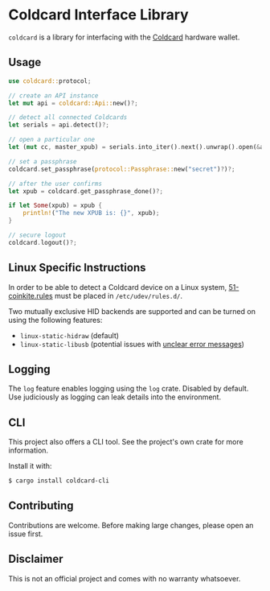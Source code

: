 # Coldcard Interface Library

`coldcard` is a library for interfacing with the [Coldcard](https://coldcard.com/) hardware wallet.

## Usage

```rust
use coldcard::protocol;

// create an API instance
let mut api = coldcard::Api::new()?;

// detect all connected Coldcards
let serials = api.detect()?;

// open a particular one
let (mut cc, master_xpub) = serials.into_iter().next().unwrap().open(&api, None)?;

// set a passphrase
coldcard.set_passphrase(protocol::Passphrase::new("secret")?)?;

// after the user confirms
let xpub = coldcard.get_passphrase_done()?;

if let Some(xpub) = xpub {
    println!("The new XPUB is: {}", xpub);
}

// secure logout
coldcard.logout()?;
```

## Linux Specific Instructions

In order to be able to detect a Coldcard device on a Linux system, [51-coinkite.rules](../51-coinkite.rules) must be placed in `/etc/udev/rules.d/`.

Two mutually exclusive HID backends are supported and can be turned on using the following features:

* `linux-static-hidraw` (default)
* `linux-static-libusb` (potential issues with [unclear error messages](https://github.com/libusb/hidapi/blob/f2e2b5b4d4caa9942ad2cd594da00956b51f0ca6/libusb/hid.c#L1637))

## Logging

The `log` feature enables logging using the `log` crate. Disabled by default. Use judiciously as logging can leak details into the environment.

## CLI

This project also offers a CLI tool. See the project's own crate for more information.

Install it with:

```bash
$ cargo install coldcard-cli
```

## Contributing

Contributions are welcome. Before making large changes, please open an issue first.

## Disclaimer

This is not an official project and comes with no warranty whatsoever.